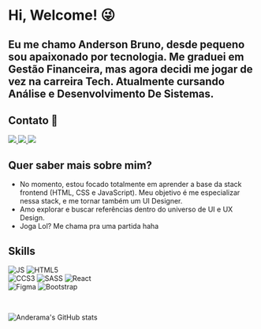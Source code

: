 # Hi, Welcome! 😜

## Eu me chamo Anderson Bruno, desde pequeno sou apaixonado por tecnologia. Me graduei em Gestão Financeira, mas agora decidi me jogar de vez na carreira Tech. Atualmente cursando Análise e Desenvolvimento De Sistemas.

## Contato 📧
<p align='left'>
    <a href="https://www.linkedin.com/in/anderama/" target=”_blank”>
        <img src="https://img.shields.io/badge/linkedin-%230077B5.svg?&style=for-the-badge&logo=linkedin&logoColor=white" />
    </a>
    <a href="https://instagram.com/anderamaa" target=”_blank”>
    ​   <img src="https://img.shields.io/badge/instagram-%23E4405F.svg?&style=for-the-badge&logo=instagram&logoColor=white" />
    </a>
    <a href="https://api.whatsapp.com/send?phone=5583999220559" target=”_blank”>
    ​   <img src="https://img.shields.io/badge/WhatsApp-25D366?style=for-the-badge&logo=whatsapp&logoColor=white" />
    </a>
</p>
        
## Quer saber mais sobre mim?

- No momento, estou focado totalmente em aprender a base da stack frontend (HTML, CSS e JavaScript). Meu objetivo é me especializar nessa stack, e me tornar também um UI Designer.
- Amo explorar e buscar referências dentro do universo de UI e UX Design.
- Joga Lol? Me chama pra uma partida haha



## Skills

<p align='left'>

![JS](https://img.shields.io/badge/JavaScript-F7DF1E?style=for-the-badge&logo=javascript&logoColor=black)
![HTML5](https://img.shields.io/badge/HTML5-E34F26?style=for-the-badge&logo=html5&logoColor=white)</br>
![CCS3](https://img.shields.io/badge/CSS3-1572B6?style=for-the-badge&logo=css3&logoColor=white)
![SASS](https://img.shields.io/badge/Sass-CC6699?style=for-the-badge&logo=sass&logoColor=white)
![React](https://img.shields.io/badge/React-20232A?style=for-the-badge&logo=react&logoColor=61DAFB)</br>
![Figma](https://img.shields.io/badge/Figma-F24E1E?style=for-the-badge&logo=figma&logoColor=white)
![Bootstrap](https://img.shields.io/badge/Bootstrap-563D7C?style=for-the-badge&logo=bootstrap&logoColor=white)
</p>
</br>

![Anderama's GitHub stats](https://github-readme-stats.vercel.app/api?username=anderama&show_icons=true&theme=react)
